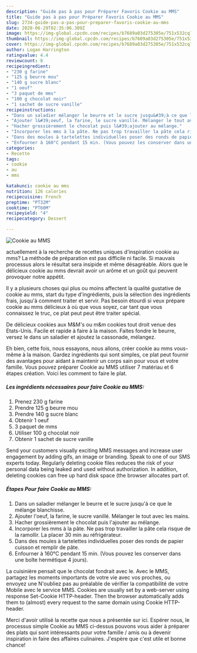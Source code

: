 ```yaml
---
description: "Guide pas à pas pour Préparer Favoris Cookie au MMS"
title: "Guide pas à pas pour Préparer Favoris Cookie au MMS"
slug: 2734-guide-pas-a-pas-pour-preparer-favoris-cookie-au-mms
date: 2020-06-29T02:35:06.309Z
image: https://img-global.cpcdn.com/recipes/b7689a03d275305e/751x532cq70/cookie-au-mms-photo-principale-de-la-recette.jpg
thumbnail: https://img-global.cpcdn.com/recipes/b7689a03d275305e/751x532cq70/cookie-au-mms-photo-principale-de-la-recette.jpg
cover: https://img-global.cpcdn.com/recipes/b7689a03d275305e/751x532cq70/cookie-au-mms-photo-principale-de-la-recette.jpg
author: Logan Harrington
ratingvalue: 4.4
reviewcount: 8
recipeingredient:
- "230 g farine"
- "125 g beurre mou"
- "140 g sucre blanc"
- "1 oeuf"
- "3 paquet de mms"
- "100 g chocolat noir"
- "1 sachet de sucre vanille"
recipeinstructions:
- "Dans un saladier mélanger le beurre et le sucre jusqu&#39;à ce que le mélange blanchisse."
- "Ajouter l&#39;oeuf, la farine, le sucre vanillé. Mélanger le tout avec les mains."
- "Hacher grossièrement le chocolat puis l&#39;ajouter au mélange."
- "Incorporer les mms à la pâte. Ne pas trop travailler la pâte cela risque de la ramollir. La placer 30 min au réfrigérateur."
- "Dans des moules à tartelettes individuelles poser des ronds de papier cuisson et remplir de pâte."
- "Enfourner à 160°C pendant 15 min. (Vous pouvez les conserver dans une boîte hermétique 4 jours)."
categories:
- Recette
tags:
- cookie
- au
- mms

katakunci: cookie au mms 
nutrition: 126 calories
recipecuisine: French
preptime: "PT32M"
cooktime: "PT60M"
recipeyield: "4"
recipecategory: Dessert

---
```



![Cookie au MMS](https://img-global.cpcdn.com/recipes/b7689a03d275305e/751x532cq70/cookie-au-mms-photo-principale-de-la-recette.jpg)

actuellement à la recherche de recettes uniques d'inspiration cookie au mms? La méthode de préparation est pas difficile ni facile. Si mauvais processus alors le résultat sera insipide et même désagréable. Alors que le délicieux cookie au mms devrait avoir un arôme et un goût qui peuvent provoquer notre appétit.

Il y a plusieurs choses qui plus ou moins affectent la qualité gustative de cookie au mms, start du type d'ingrédients, puis la sélection des ingrédients frais, jusqu'à comment traiter et servir. Pas besoin étourdi si veux prépare cookie au mms délicieux à où que vous soyez, car tant que vous connaissez le truc, ce plat peut peut être traiter spécial.

De délicieux cookies aux M&amp;M&#39;s ou m&amp;m cookies tout droit venue des Etats-Unis. Facile et rapide à faire à la maison. Faites fondre le beurre, versez le dans un saladier et ajoutez la cassonade, mélangez.


Eh bien, cette fois, nous essayons, nous allons, créer cookie au mms vous-même à la maison. Gardez ingrédients qui sont simples, ce plat peut fournir des avantages pour aidant à maintenir un corps sain pour vous et votre famille. Vous pouvez préparer Cookie au MMS utiliser 7 matériau et 6 étapes création. Voici les comment to faire le plat.

<!--inarticleads1-->

##### Les ingrédients nécessaires pour faire Cookie au MMS:

1. Prenez 230 g farine
1. Prendre 125 g beurre mou
1. Prendre 140 g sucre blanc
1. Obtenir 1 oeuf
1.  3 paquet de mms
1. Utiliser 100 g chocolat noir
1. Obtenir 1 sachet de sucre vanille


Send your customers visually exciting MMS messages and increase user engagement by adding gifs, an image or branding. Speak to one of our SMS experts today. Regularly deleting cookie files reduces the risk of your personal data being leaked and used without authorization. In addition, deleting cookies can free up hard disk space (the browser allocates part of. 

<!--inarticleads2-->

##### Étapes Pour faire Cookie au MMS:

1. Dans un saladier mélanger le beurre et le sucre jusqu&#39;à ce que le mélange blanchisse.
1. Ajouter l&#39;oeuf, la farine, le sucre vanillé. Mélanger le tout avec les mains.
1. Hacher grossièrement le chocolat puis l&#39;ajouter au mélange.
1. Incorporer les mms à la pâte. Ne pas trop travailler la pâte cela risque de la ramollir. La placer 30 min au réfrigérateur.
1. Dans des moules à tartelettes individuelles poser des ronds de papier cuisson et remplir de pâte.
1. Enfourner à 160°C pendant 15 min. (Vous pouvez les conserver dans une boîte hermétique 4 jours).


La cuisinière pensait que le chocolat fondrait avec le. Avec le MMS, partagez les moments importants de votre vie avec vos proches, ou envoyez une N&#39;oubliez pas au préalable de vérifier la compatibilité de votre Mobile avec le service MMS. Cookies are usually set by a web-server using response Set-Cookie HTTP-header. Then the browser automatically adds them to (almost) every request to the same domain using Cookie HTTP-header. 


Merci d'avoir utilisé la recette que nous a présentée sur ici. Espérer nous, le processus simple Cookie au MMS ci-dessus pouvons vous aider à préparer des plats qui sont intéressants pour votre famille / amis ou à devenir inspiration in faire des affaires culinaires. J'espère que c'est utile et bonne chance!
